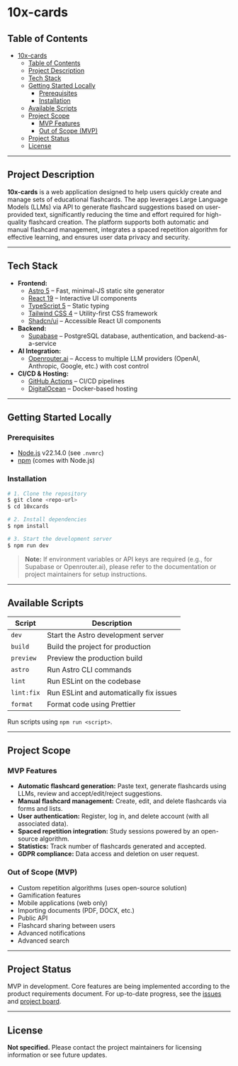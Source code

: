 # 10x-cards

## Table of Contents

- [10x-cards](#10x-cards)
  - [Table of Contents](#table-of-contents)
  - [Project Description](#project-description)
  - [Tech Stack](#tech-stack)
  - [Getting Started Locally](#getting-started-locally)
    - [Prerequisites](#prerequisites)
    - [Installation](#installation)
  - [Available Scripts](#available-scripts)
  - [Project Scope](#project-scope)
    - [MVP Features](#mvp-features)
    - [Out of Scope (MVP)](#out-of-scope-mvp)
  - [Project Status](#project-status)
  - [License](#license)

---

## Project Description

**10x-cards** is a web application designed to help users quickly create and manage sets of educational flashcards. The app leverages Large Language Models (LLMs) via API to generate flashcard suggestions based on user-provided text, significantly reducing the time and effort required for high-quality flashcard creation. The platform supports both automatic and manual flashcard management, integrates a spaced repetition algorithm for effective learning, and ensures user data privacy and security.

---

## Tech Stack

- **Frontend:**
  - [Astro 5](https://astro.build/) – Fast, minimal-JS static site generator
  - [React 19](https://react.dev/) – Interactive UI components
  - [TypeScript 5](https://www.typescriptlang.org/) – Static typing
  - [Tailwind CSS 4](https://tailwindcss.com/) – Utility-first CSS framework
  - [Shadcn/ui](https://ui.shadcn.com/) – Accessible React UI components
- **Backend:**
  - [Supabase](https://supabase.com/) – PostgreSQL database, authentication, and backend-as-a-service
- **AI Integration:**
  - [Openrouter.ai](https://openrouter.ai/) – Access to multiple LLM providers (OpenAI, Anthropic, Google, etc.) with cost control
- **CI/CD & Hosting:**
  - [GitHub Actions](https://github.com/features/actions) – CI/CD pipelines
  - [DigitalOcean](https://www.digitalocean.com/) – Docker-based hosting

---

## Getting Started Locally

### Prerequisites

- [Node.js](https://nodejs.org/) v22.14.0 (see `.nvmrc`)
- [npm](https://www.npmjs.com/) (comes with Node.js)

### Installation

```bash
# 1. Clone the repository
$ git clone <repo-url>
$ cd 10xcards

# 2. Install dependencies
$ npm install

# 3. Start the development server
$ npm run dev
```

> **Note:** If environment variables or API keys are required (e.g., for Supabase or Openrouter.ai), please refer to the documentation or project maintainers for setup instructions.

---

## Available Scripts

| Script     | Description                             |
| ---------- | --------------------------------------- |
| `dev`      | Start the Astro development server      |
| `build`    | Build the project for production        |
| `preview`  | Preview the production build            |
| `astro`    | Run Astro CLI commands                  |
| `lint`     | Run ESLint on the codebase              |
| `lint:fix` | Run ESLint and automatically fix issues |
| `format`   | Format code using Prettier              |

Run scripts using `npm run <script>`.

---

## Project Scope

### MVP Features

- **Automatic flashcard generation:** Paste text, generate flashcards using LLMs, review and accept/edit/reject suggestions.
- **Manual flashcard management:** Create, edit, and delete flashcards via forms and lists.
- **User authentication:** Register, log in, and delete account (with all associated data).
- **Spaced repetition integration:** Study sessions powered by an open-source algorithm.
- **Statistics:** Track number of flashcards generated and accepted.
- **GDPR compliance:** Data access and deletion on user request.

### Out of Scope (MVP)

- Custom repetition algorithms (uses open-source solution)
- Gamification features
- Mobile applications (web only)
- Importing documents (PDF, DOCX, etc.)
- Public API
- Flashcard sharing between users
- Advanced notifications
- Advanced search

---

## Project Status

MVP in development. Core features are being implemented according to the product requirements document. For up-to-date progress, see the [issues](https://github.com/<repo-url>/issues) and [project board](https://github.com/<repo-url>/projects).

---

## License

**Not specified.** Please contact the project maintainers for licensing information or see future updates.
